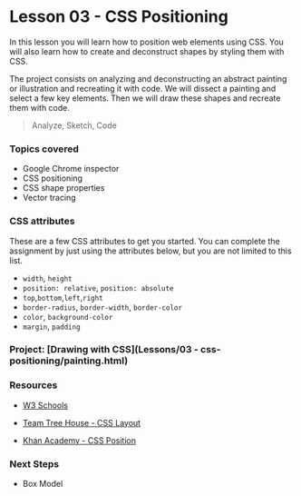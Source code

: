 # Lesson 03 - CSS Positioning

In this lesson you will learn how to position web elements using CSS. You will also learn how to create and deconstruct
shapes by styling them with CSS.

The project consists on analyzing and deconstructing an abstract painting or illustration and recreating it with code. We will dissect a painting and select a few key elements. Then we will draw these shapes and recreate them with code.

> Analyze, Sketch, Code


### Topics covered

* Google Chrome inspector
* CSS positioning
* CSS shape properties
* Vector tracing


### CSS attributes

These are a few CSS attributes to get you started. You can complete the assignment by just using the attributes below, but you are not limited to this list.

* `width`, `height`
* `position: relative`, `position: absolute`
* `top`,`bottom`,`left`,`right`
* `border-radius`, `border-width`, `border-color`
* `color`, `background-color`
* `margin`, `padding`



### Project: [Drawing with CSS](Lessons/03 - css-positioning/painting.html)

### Resources

* [W3 Schools](http://www.w3schools.com/cssref/)

* [Team Tree House - CSS Layout](https://teamtreehouse.com/library/css-layout-techniques)

* [Khan Academy - CSS Position](https://www.khanacademy.org/computing/computer-programming/html-css/css-layout-properties/p/css-position)


### Next Steps

* Box Model